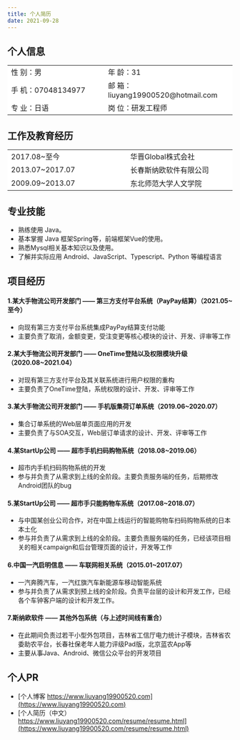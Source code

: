 ```yaml
---
title: 个人简历
date: 2021-09-28
---
```


## 个人信息 
<table>
    <tbody>
        <tr><td>性 别：男</td><td>年 龄：31</td></tr>
        <tr><td>手 机：07048134977 </td><td>邮 箱：liuyang19900520@hotmail.com </td></tr>
        <tr><td>专 业：日语</td><td>岗 位：研发工程师</td></tr>
    </tbody>
</table>

## 工作及教育经历
<table>
    <tbody>
        <tr><td>2017.08~至今</td><td>华晋Global株式会社</td></tr>
        <tr><td>2013.07~2017.07</td><td>长春斯纳欧软件有限公司</td></tr>
        <tr><td>2009.09~2013.07</td><td>东北师范大学人文学院</td></tr>
    </tbody>
</table>

## 专业技能
* 熟练使用 Java。
* 基本掌握 Java 框架Spring等，前端框架Vue的使用。
* 熟悉Mysql相关基本知识以及使用。 
* 了解并实际应用 Android、JavaScript、Typescript、Python 等编程语言

## 项目经历
#### 1.某大手物流公司开发部门  ——  第三方支付平台系统（PayPay结算）（2021.05~至今） 
* 向现有第三方支付平台系统集成PayPay结算支付功能
* 主要负责了取消，金额变更，受注变更等核心模块的设计、开发、评审等工作

#### 2.某大手物流公司开发部门  ——  OneTime登陆以及权限模块升级（2020.08~2021.04） 
* 对现有第三方支付平台及其关联系统进行用户权限的重构
* 主要负责了OneTime登陆，系统权限的设计、开发、评审等工作

#### 3.某大手物流公司开发部门  ——  手机版集荷订单系统（2019.06~2020.07） 
* 集合订单系统的Web层单页面应用的开发
* 主要负责了与SOA交互，Web层订单请求的设计、开发、评审等工作

#### 4.某StartUp公司  ——  超市手机扫码购物系统（2018.08~2019.06） 
* 超市内手机扫码购物系统的开发
* 参与并负责了从需求到上线的全阶段。主要负责服务端的任务，后期修改Android团队的bug

#### 5.某StartUp公司  ——  超市手只能购物车系统（2017.08~2018.07） 
* 与中国某创业公司合作，对在中国上线运行的智能购物车扫码购物系统的日本本土化
* 参与并负责了从需求到上线的全阶段。主要负责服务端的任务，已经该项目相关的相关campaign和后台管理页面的设计，开发等工作

#### 6.中国一汽启明信息  ——  车联网相关系统（2015.01~2017.07） 
* 一汽奔腾汽车，一汽红旗汽车新能源车移动智能系统
* 参与并负责了从需求到预上线的全阶段。负责平台层的设计和开发工作，已经各个车钟客户端的设计和开发工作。

#### 7.斯纳欧软件  ——  其他外包系统（与上述时间线有重合） 
* 在此期间负责过若干小型外包项目，吉林省工信厅电力统计子模块，吉林省农委助农平台，长春社保老年人能力评级Pad版，北京蓝农App等
* 主要从事Java、Android、微信公众平台的开发项目


## 个人PR 
* [个人博客 https://www.liuyang19900520.com](https://www.liuyang19900520.com)
* [个人简历（中文）https://www.liuyang19900520.com/resume/resume.html](https://www.liuyang19900520.com/resume/resume.html)

<style >
table, tr {
  border:none ! important ;  
  background:#FFFFFFFF ! important ;
}

td {
  border:none ! important ;  
  background:#FFFFFFFF ! important ;
  width:300px;
}
</style>

